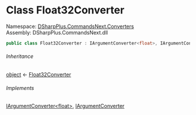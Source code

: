 # Class Float32Converter

Namespace: [DSharpPlus.CommandsNext.Converters](DSharpPlus.CommandsNext.Converters.md)  
Assembly: DSharpPlus.CommandsNext.dll

```csharp
public class Float32Converter : IArgumentConverter<float>, IArgumentConverter
```

###### Inheritance

[object](https://learn.microsoft.com/dotnet/api/system.object) ← 
[Float32Converter](DSharpPlus.CommandsNext.Converters.Float32Converter.md)

###### Implements

[IArgumentConverter<float\>](DSharpPlus.CommandsNext.Converters.IArgumentConverter\-1.md), 
[IArgumentConverter](DSharpPlus.CommandsNext.Converters.IArgumentConverter.md)

